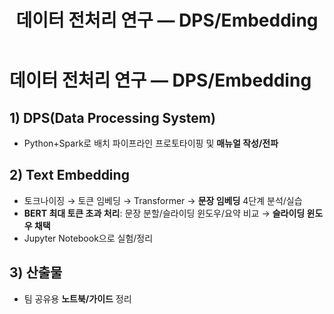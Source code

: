 ﻿---
title: 데이터 전처리 연구 — DPS/Embedding
tags: [python, spark, jupyter, nlp, embedding]
period: 2023-08 ~ 2023-09
role: 백엔드 전담(연구)
team: 8
---

# 데이터 전처리 연구 — DPS/Embedding

## 1) DPS(Data Processing System)
- Python+Spark로 배치 파이프라인 프로토타이핑 및 **매뉴얼 작성/전파**

## 2) Text Embedding
- 토크나이징 → 토큰 임베딩 → Transformer → **문장 임베딩** 4단계 분석/실습
- **BERT 최대 토큰 초과 처리**: 문장 분할/슬라이딩 윈도우/요약 비교 → **슬라이딩 윈도우 채택**
- Jupyter Notebook으로 실험/정리

## 3) 산출물
- 팀 공유용 **노트북/가이드** 정리